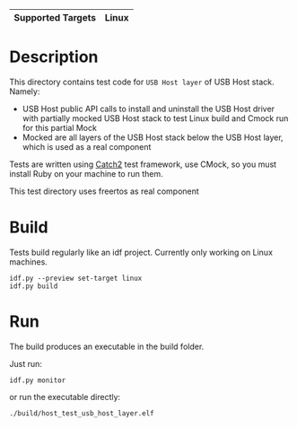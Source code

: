 | Supported Targets | Linux |
| ----------------- | ----- |

# Description

This directory contains test code for `USB Host layer` of USB Host stack. Namely:
* USB Host public API calls to install and uninstall the USB Host driver with partially mocked USB Host stack to test Linux build and Cmock run for this partial Mock
* Mocked are all layers of the USB Host stack below the USB Host layer, which is used as a real component

Tests are written using [Catch2](https://github.com/catchorg/Catch2) test framework, use CMock, so you must install Ruby on your machine to run them.

This test directory uses freertos as real component

# Build

Tests build regularly like an idf project. Currently only working on Linux machines.

```
idf.py --preview set-target linux
idf.py build
```

# Run

The build produces an executable in the build folder.

Just run:

```
idf.py monitor
```

or run the executable directly:

```
./build/host_test_usb_host_layer.elf
```